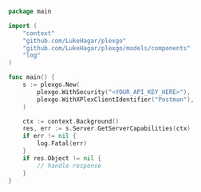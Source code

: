 <!-- Start SDK Example Usage [usage] -->
```go
package main

import (
	"context"
	"github.com/LukeHagar/plexgo"
	"github.com/LukeHagar/plexgo/models/components"
	"log"
)

func main() {
	s := plexgo.New(
		plexgo.WithSecurity("<YOUR_API_KEY_HERE>"),
		plexgo.WithXPlexClientIdentifier("Postman"),
	)

	ctx := context.Background()
	res, err := s.Server.GetServerCapabilities(ctx)
	if err != nil {
		log.Fatal(err)
	}
	if res.Object != nil {
		// handle response
	}
}

```
<!-- End SDK Example Usage [usage] -->